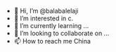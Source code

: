 - 👋 Hi, I’m @balabalelaji
- 👀 I’m interested in c.
- 🌱 I’m currently learning ...
- 💞️ I’m looking to collaborate on ...
- 📫 How to reach me China

<!---
balabalelaji/balabalelaji is a ✨ special ✨ repository because its `README.md` (this file) appears on your GitHub profile.
You can click the Preview link to take a look at your changes.
--->
